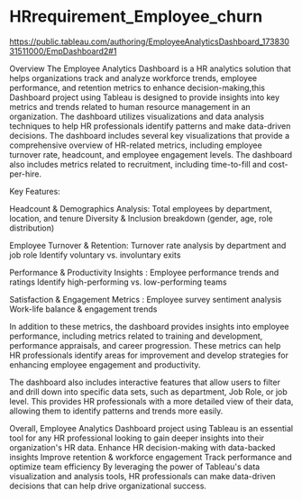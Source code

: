 # HRrequirement_Employee_churn
https://public.tableau.com/authoring/EmployeeAnalyticsDashboard_17383031511000/EmpDashboard2#1

Overview
The Employee Analytics Dashboard is a HR analytics solution that helps organizations track and analyze workforce trends, employee performance, and retention metrics to enhance decision-making,this Dashboard project using Tableau is designed to provide insights into key metrics and trends related to human resource management in an organization. The dashboard utilizes visualizations and data analysis techniques to help HR professionals identify patterns and make data-driven decisions. The dashboard includes several key visualizations that provide a comprehensive overview of HR-related metrics, including employee turnover rate, headcount, and employee engagement levels. The dashboard also includes metrics related to recruitment, including time-to-fill and cost-per-hire.

Key Features:

Headcount & Demographics Analysis:
Total employees by department, location, and tenure
Diversity & Inclusion breakdown (gender, age, role distribution)

Employee Turnover & Retention:
Turnover rate analysis by department and job role
Identify voluntary vs. involuntary exits

Performance & Productivity Insights :
Employee performance trends and ratings
Identify high-performing vs. low-performing teams

Satisfaction & Engagement Metrics :
Employee survey sentiment analysis
Work-life balance & engagement trends

In addition to these metrics, the dashboard provides insights into employee performance, including metrics related to training and development, performance appraisals, and career progression. These metrics can help HR professionals identify areas for improvement and develop strategies for enhancing employee engagement and productivity.

The dashboard also includes interactive features that allow users to filter and drill down into specific data sets, such as department, Job Role,  or job level. This provides HR professionals with a more detailed view of their data, allowing them to identify patterns and trends more easily.

Overall, Employee Analytics Dashboard project using Tableau is an essential tool for any HR professional looking to gain deeper insights into their organization's HR data.
Enhance HR decision-making with data-backed insights
Improve retention & workforce engagement
Track performance and optimize team efficiency
By leveraging the power of Tableau's data visualization and analysis tools, HR professionals can make data-driven decisions that can help drive organizational success.
